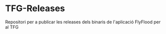 # TFG-Releases
Repositori per a publicar les releases dels binaris de l'aplicació FlyFlood per al TFG
